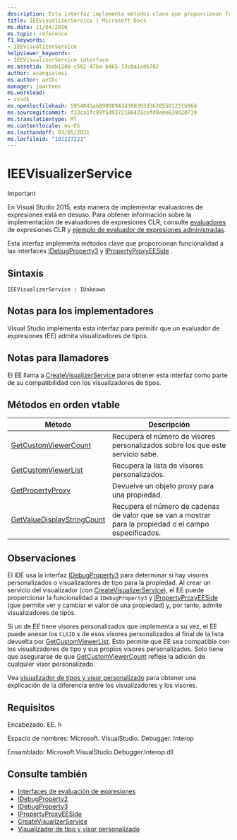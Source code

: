 ```yaml
---
description: Esta interfaz implementa métodos clave que proporcionan funcionalidad a las interfaces IDebugProperty3 y IPropertyProxyEESide.
title: IEEVisualizerService | Microsoft Docs
ms.date: 11/04/2016
ms.topic: reference
f1_keywords:
- IEEVisualizerService
helpviewer_keywords:
- IEEVisualizerService interface
ms.assetid: 3bdb124b-c582-47ba-b465-13c6a1cdb702
author: acangialosi
ms.author: anthc
manager: jmartens
ms.workload:
- vssdk
ms.openlocfilehash: 5054041ab09898943d300393d36205581231b06d
ms.sourcegitcommit: f33ca1fc99f5d9372166431cefd0e0e639d20719
ms.translationtype: MT
ms.contentlocale: es-ES
ms.lasthandoff: 03/05/2021
ms.locfileid: "102227221"
---
```

# <a name="ieevisualizerservice"></a>IEEVisualizerService
> [!IMPORTANT]
> En Visual Studio 2015, esta manera de implementar evaluadores de expresiones está en desuso. Para obtener información sobre la implementación de evaluadores de expresiones CLR, consulte [evaluadores](https://github.com/Microsoft/ConcordExtensibilitySamples/wiki/CLR-Expression-Evaluators) de expresiones CLR y [ejemplo de evaluador de expresiones administradas](https://github.com/Microsoft/ConcordExtensibilitySamples/wiki/Managed-Expression-Evaluator-Sample).

 Esta interfaz implementa métodos clave que proporcionan funcionalidad a las interfaces [IDebugProperty3](../../../extensibility/debugger/reference/idebugproperty3.md) y [IPropertyProxyEESide](../../../extensibility/debugger/reference/ipropertyproxyeeside.md) .

## <a name="syntax"></a>Sintaxis

```
IEEVisualizerService : IUnknown
```

## <a name="notes-for-implementers"></a>Notas para los implementadores
 Visual Studio implementa esta interfaz para permitir que un evaluador de expresiones (EE) admita visualizadores de tipos.

## <a name="notes-for-callers"></a>Notas para llamadores
 El EE llama a [CreateVisualizerService](../../../extensibility/debugger/reference/ieevisualizerserviceprovider-createvisualizerservice.md) para obtener esta interfaz como parte de su compatibilidad con los visualizadores de tipos.

## <a name="methods-in-vtable-order"></a>Métodos en orden vtable

|Método|Descripción|
|------------|-----------------|
|[GetCustomViewerCount](../../../extensibility/debugger/reference/ieevisualizerservice-getcustomviewercount.md)|Recupera el número de visores personalizados sobre los que este servicio sabe.|
|[GetCustomViewerList](../../../extensibility/debugger/reference/ieevisualizerservice-getcustomviewerlist.md)|Recupera la lista de visores personalizados.|
|[GetPropertyProxy](../../../extensibility/debugger/reference/ieevisualizerservice-getpropertyproxy.md)|Devuelve un objeto proxy para una propiedad.|
|[GetValueDisplayStringCount](../../../extensibility/debugger/reference/ieevisualizerservice-getvaluedisplaystringcount.md)|Recupera el número de cadenas de valor que se van a mostrar para la propiedad o el campo especificados.|

## <a name="remarks"></a>Observaciones
 El IDE usa la interfaz [IDebugProperty3](../../../extensibility/debugger/reference/idebugproperty3.md) para determinar si hay visores personalizados o visualizadores de tipo para la propiedad. Al crear un servicio del visualizador (con [CreateVisualizerService](../../../extensibility/debugger/reference/ieevisualizerserviceprovider-createvisualizerservice.md)), el EE puede proporcionar la funcionalidad a `IDebugProperty3` y [IPropertyProxyEESide](../../../extensibility/debugger/reference/ipropertyproxyeeside.md) (que permite ver y cambiar el valor de una propiedad) y, por tanto, admite visualizadores de tipos.

 Si un de EE tiene visores personalizados que implementa a su vez, el EE puede anexar los `CLSID` s de esos visores personalizados al final de la lista devuelta por [GetCustomViewerList](../../../extensibility/debugger/reference/ieevisualizerservice-getcustomviewerlist.md). Esto permite que EE sea compatible con los visualizadores de tipo y sus propios visores personalizados. Solo tiene que asegurarse de que [GetCustomViewerCount](../../../extensibility/debugger/reference/idebugproperty3-getcustomviewercount.md) refleje la adición de cualquier visor personalizado.

 Vea [visualizador de tipos y visor personalizado](../../../extensibility/debugger/type-visualizer-and-custom-viewer.md) para obtener una explicación de la diferencia entre los visualizadores y los visores.

## <a name="requirements"></a>Requisitos
 Encabezado: EE. h

 Espacio de nombres: Microsoft. VisualStudio. Debugger. Interop

 Ensamblado: Microsoft.VisualStudio.Debugger.Interop.dll

## <a name="see-also"></a>Consulte también
- [Interfaces de evaluación de expresiones](../../../extensibility/debugger/reference/expression-evaluation-interfaces.md)
- [IDebugProperty2](../../../extensibility/debugger/reference/idebugproperty2.md)
- [IDebugProperty3](../../../extensibility/debugger/reference/idebugproperty3.md)
- [IPropertyProxyEESide](../../../extensibility/debugger/reference/ipropertyproxyeeside.md)
- [CreateVisualizerService](../../../extensibility/debugger/reference/ieevisualizerserviceprovider-createvisualizerservice.md)
- [Visualizador de tipo y visor personalizado](../../../extensibility/debugger/type-visualizer-and-custom-viewer.md)
